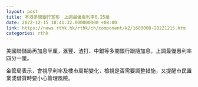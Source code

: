 ```yaml
---
layout: post
title: 本港多間銀行宣布　上調最優惠利率0.25厘
date: 2022-12-15 18:41:32.000000000 +08:00
link: https://news.rthk.hk/rthk/ch/component/k2/1680008-20221215.htm
categories: rthk
---
```


美國聯儲局再加息半厘，滙豐、渣打、中銀等多間銀行跟隨加息，上調最優惠利率四分一厘。

金管局表示，會視乎利率及樓市周期變化，檢視是否需要調整措施，又提醒市民置業或借貸時要小心管理風險。

